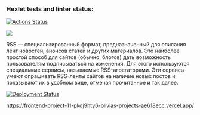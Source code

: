 ### Hexlet tests and linter status:
[![Actions Status](https://github.com/Olivia-Shch/frontend-project-11/actions/workflows/hexlet-check.yml/badge.svg)](https://github.com/Olivia-Shch/frontend-project-11/actions)

<a href="https://codeclimate.com/github/Olivia-Shch/frontend-project-11/maintainability"><img src="https://api.codeclimate.com/v1/badges/c48ca551746ee008b3c2/maintainability" /></a>


RSS — специализированный формат, предназначенный для описания лент новостей, анонсов статей и других материалов. Это наиболее простой способ для сайтов (обычно, блогов) дать возможность пользователям подписываться на изменения. Для этого используются специальные сервисы, называемые RSS-агрегаторами. Эти сервисы умеют опрашивать RSS-ленты сайтов на наличие новых постов и показывают их в удобном виде, отмечая прочитанное и так далее.

[![Deployment Status](https://vercel.com/olivia-shch/frontend-project-11/badges)](https://vercel.com/olivia-shch/frontend-project-11)


https://frontend-project-11-pkdj9hty6-olivias-projects-ae618ecc.vercel.app/